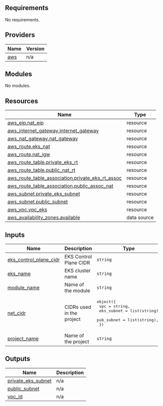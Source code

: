 <!-- BEGIN_TF_DOCS -->
## Requirements

No requirements.

## Providers

| Name | Version |
|------|---------|
| <a name="provider_aws"></a> [aws](#provider\_aws) | n/a |

## Modules

No modules.

## Resources

| Name | Type |
|------|------|
| [aws_eip.nat_eip](https://registry.terraform.io/providers/hashicorp/aws/latest/docs/resources/eip) | resource |
| [aws_internet_gateway.internet_gateway](https://registry.terraform.io/providers/hashicorp/aws/latest/docs/resources/internet_gateway) | resource |
| [aws_nat_gateway.nat_gateway](https://registry.terraform.io/providers/hashicorp/aws/latest/docs/resources/nat_gateway) | resource |
| [aws_route.eks_nat](https://registry.terraform.io/providers/hashicorp/aws/latest/docs/resources/route) | resource |
| [aws_route.nat_igw](https://registry.terraform.io/providers/hashicorp/aws/latest/docs/resources/route) | resource |
| [aws_route_table.private_eks_rt](https://registry.terraform.io/providers/hashicorp/aws/latest/docs/resources/route_table) | resource |
| [aws_route_table.public_nat_rt](https://registry.terraform.io/providers/hashicorp/aws/latest/docs/resources/route_table) | resource |
| [aws_route_table_association.private_eks_rt_assoc](https://registry.terraform.io/providers/hashicorp/aws/latest/docs/resources/route_table_association) | resource |
| [aws_route_table_association.public_assoc_nat](https://registry.terraform.io/providers/hashicorp/aws/latest/docs/resources/route_table_association) | resource |
| [aws_subnet.private_eks_subnet](https://registry.terraform.io/providers/hashicorp/aws/latest/docs/resources/subnet) | resource |
| [aws_subnet.public_subnet](https://registry.terraform.io/providers/hashicorp/aws/latest/docs/resources/subnet) | resource |
| [aws_vpc.vpc_eks](https://registry.terraform.io/providers/hashicorp/aws/latest/docs/resources/vpc) | resource |
| [aws_availability_zones.available](https://registry.terraform.io/providers/hashicorp/aws/latest/docs/data-sources/availability_zones) | data source |

## Inputs

| Name | Description | Type | Default | Required |
|------|-------------|------|---------|:--------:|
| <a name="input_eks_control_plane_cidr"></a> [eks\_control\_plane\_cidr](#input\_eks\_control\_plane\_cidr) | EKS Control Plane CIDR | `string` | n/a | yes |
| <a name="input_eks_name"></a> [eks\_name](#input\_eks\_name) | EKS cluster name | `string` | n/a | yes |
| <a name="input_module_name"></a> [module\_name](#input\_module\_name) | Name of the module | `string` | `"Networking"` | no |
| <a name="input_net_cidr"></a> [net\_cidr](#input\_net\_cidr) | CIDRs used in the project | <pre>object({<br>    vpc        = string,<br>    eks_subnet = list(string),<br>    pub_subnet = list(string),<br>  })</pre> | n/a | yes |
| <a name="input_project_name"></a> [project\_name](#input\_project\_name) | Name of the project | `string` | n/a | yes |

## Outputs

| Name | Description |
|------|-------------|
| <a name="output_private_eks_subnet"></a> [private\_eks\_subnet](#output\_private\_eks\_subnet) | n/a |
| <a name="output_public_subnet"></a> [public\_subnet](#output\_public\_subnet) | n/a |
| <a name="output_vpc_id"></a> [vpc\_id](#output\_vpc\_id) | n/a |
<!-- END_TF_DOCS -->
